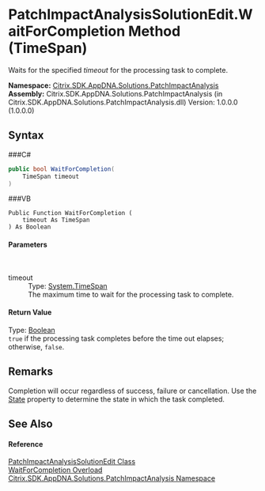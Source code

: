 # PatchImpactAnalysisSolutionEdit.WaitForCompletion Method (TimeSpan)
 

Waits for the specified *timeout* for the processing task to complete.

**Namespace:**&nbsp;<a href="N_Citrix_SDK_AppDNA_Solutions_PatchImpactAnalysis">Citrix.SDK.AppDNA.Solutions.PatchImpactAnalysis</a><br />**Assembly:**&nbsp;Citrix.SDK.AppDNA.Solutions.PatchImpactAnalysis (in Citrix.SDK.AppDNA.Solutions.PatchImpactAnalysis.dll) Version: 1.0.0.0 (1.0.0.0)

## Syntax

###C#
```csharp
public bool WaitForCompletion(
	TimeSpan timeout
)
```

###VB
```vbnet
Public Function WaitForCompletion ( 
	timeout As TimeSpan
) As Boolean
```


#### Parameters
&nbsp;<dl><dt>timeout</dt><dd>Type: <a href="http://msdn2.microsoft.com/en-us/library/269ew577" target="_blank">System.TimeSpan</a><br />The maximum time to wait for the processing task to complete.</dd></dl>

#### Return Value
Type: <a href="http://msdn2.microsoft.com/en-us/library/a28wyd50" target="_blank">Boolean</a><br />`true` if the processing task completes before the time out elapses; otherwise, `false`.

## Remarks
Completion will occur regardless of success, failure or cancellation. Use the <a href="P_Citrix_SDK_AppDNA_Solutions_PatchImpactAnalysis_PatchImpactAnalysisSolutionEdit_State">State</a> property to determine the state in which the task completed.

## See Also


#### Reference
<a href="T_Citrix_SDK_AppDNA_Solutions_PatchImpactAnalysis_PatchImpactAnalysisSolutionEdit">PatchImpactAnalysisSolutionEdit Class</a><br /><a href="Overload_Citrix_SDK_AppDNA_Solutions_PatchImpactAnalysis_PatchImpactAnalysisSolutionEdit_WaitForCompletion">WaitForCompletion Overload</a><br /><a href="N_Citrix_SDK_AppDNA_Solutions_PatchImpactAnalysis">Citrix.SDK.AppDNA.Solutions.PatchImpactAnalysis Namespace</a><br />